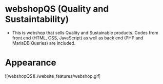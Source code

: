 # webshopQS (Quality **and** Sustaintability)
 * This is webshop that sells Quality and Sustainable products. Codes from front end (HTML, CSS, JavaScript) as well as back end (PHP and MariaDB Queries) are included.

# Appearance
![webshopQS][./website_features/webshop.gif]
